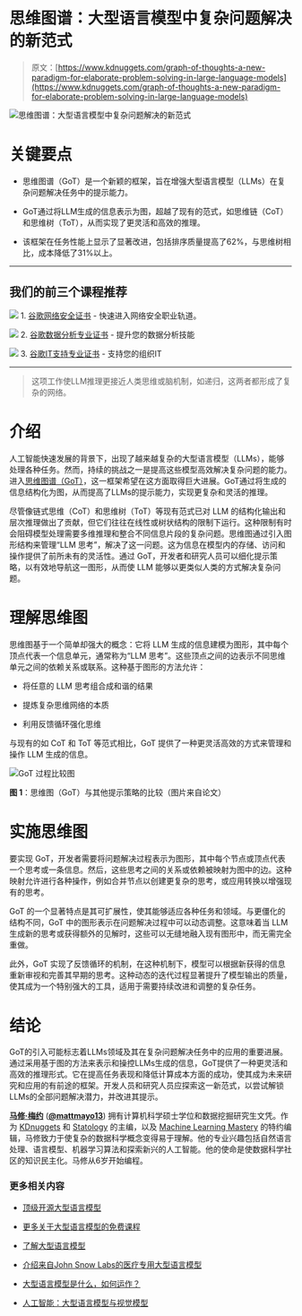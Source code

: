 # 思维图谱：大型语言模型中复杂问题解决的新范式

> 原文：[https://www.kdnuggets.com/graph-of-thoughts-a-new-paradigm-for-elaborate-problem-solving-in-large-language-models](https://www.kdnuggets.com/graph-of-thoughts-a-new-paradigm-for-elaborate-problem-solving-in-large-language-models)

![思维图谱：大型语言模型中复杂问题解决的新范式](../Images/64427c89afa9e69d0bb7407300ba5d50.png)

# 关键要点

+   思维图谱（GoT）是一个新颖的框架，旨在增强大型语言模型（LLMs）在复杂问题解决任务中的提示能力。

+   GoT通过将LLM生成的信息表示为图，超越了现有的范式，如思维链（CoT）和思维树（ToT），从而实现了更灵活和高效的推理。

+   该框架在任务性能上显示了显著改进，包括排序质量提高了62%，与思维树相比，成本降低了31%以上。

* * *

## 我们的前三个课程推荐

![](../Images/0244c01ba9267c002ef39d4907e0b8fb.png) 1\. [谷歌网络安全证书](https://www.kdnuggets.com/google-cybersecurity) - 快速进入网络安全职业轨道。

![](../Images/e225c49c3c91745821c8c0368bf04711.png) 2\. [谷歌数据分析专业证书](https://www.kdnuggets.com/google-data-analytics) - 提升您的数据分析技能

![](../Images/0244c01ba9267c002ef39d4907e0b8fb.png) 3\. [谷歌IT支持专业证书](https://www.kdnuggets.com/google-itsupport) - 支持您的组织IT

* * *

> 这项工作使LLM推理更接近人类思维或脑机制，如递归，这两者都形成了复杂的网络。

# 介绍

人工智能快速发展的背景下，出现了越来越复杂的大型语言模型（LLMs），能够处理各种任务。然而，持续的挑战之一是提高这些模型高效解决复杂问题的能力。进入[思维图谱（GoT）](https://arxiv.org/abs/2308.09687)，这一框架希望在这方面取得巨大进展。GoT通过将生成的信息结构化为图，从而提高了LLMs的提示能力，实现更复杂和灵活的推理。

尽管像链式思维（CoT）和思维树（ToT）等现有范式已对 LLM 的结构化输出和层次推理做出了贡献，但它们往往在线性或树状结构的限制下运行。这种限制有时会阻碍模型处理需要多维推理和整合不同信息片段的复杂问题。思维图通过引入图形结构来管理“LLM 思考”，解决了这一问题。这为信息在模型内的存储、访问和操作提供了前所未有的灵活性。通过 GoT，开发者和研究人员可以细化提示策略，以有效地导航这一图形，从而使 LLM 能够以更类似人类的方式解决复杂问题。

# 理解思维图

思维图基于一个简单却强大的概念：它将 LLM 生成的信息建模为图形，其中每个顶点代表一个信息单元，通常称为“LLM 思考”。这些顶点之间的边表示不同思维单元之间的依赖关系或联系。这种基于图形的方法允许：

+   将任意的 LLM 思考组合成和谐的结果

+   提炼复杂思维网络的本质

+   利用反馈循环强化思维

与现有的如 CoT 和 ToT 等范式相比，GoT 提供了一种更灵活高效的方式来管理和操作 LLM 生成的信息。

![GoT 过程比较图](../Images/ac1f50e79f940d0de84691bc31a6464e.png)

**图 1**：思维图（GoT）与其他提示策略的比较（图片来自论文）

# 实施思维图

要实现 GoT，开发者需要将问题解决过程表示为图形，其中每个节点或顶点代表一个思考或一条信息。然后，这些思考之间的关系或依赖被映射为图中的边。这种映射允许进行各种操作，例如合并节点以创建更复杂的思考，或应用转换以增强现有的思考。

GoT 的一个显著特点是其可扩展性，使其能够适应各种任务和领域。与更僵化的结构不同，GoT 中的图形表示在问题解决过程中可以动态调整。这意味着当 LLM 生成新的思考或获得额外的见解时，这些可以无缝地融入现有图形中，而无需完全重做。

此外，GoT 实现了反馈循环的机制，在这种机制下，模型可以根据新获得的信息重新审视和完善其早期的思考。这种动态的迭代过程显著提升了模型输出的质量，使其成为一个特别强大的工具，适用于需要持续改进和调整的复杂任务。

# 结论

GoT的引入可能标志着LLMs领域及其在复杂问题解决任务中的应用的重要进展。通过采用基于图的方法来表示和操控LLMs生成的信息，GoT提供了一种更灵活和高效的推理形式。它在提高任务表现和降低计算成本方面的成功，使其成为未来研究和应用的有前途的框架。开发人员和研究人员应探索这一新范式，以尝试解锁LLMs的全部问题解决潜力，并改进其提示。

[](https://www.linkedin.com/in/mattmayo13/)****[马修·梅约](https://www.kdnuggets.com/wp-content/uploads/./profile-pic.jpg)**** ([**@mattmayo13**](https://twitter.com/mattmayo13)) 拥有计算机科学硕士学位和数据挖掘研究生文凭。作为 [KDnuggets](https://www.kdnuggets.com/) 和 [Statology](https://www.statology.org/) 的主编，以及 [Machine Learning Mastery](https://machinelearningmastery.com/) 的特约编辑，马修致力于使复杂的数据科学概念变得易于理解。他的专业兴趣包括自然语言处理、语言模型、机器学习算法和探索新兴的人工智能。他的使命是使数据科学社区的知识民主化。马修从6岁开始编程。

### 更多相关内容

+   [顶级开源大型语言模型](https://www.kdnuggets.com/2022/09/john-snow-top-open-source-large-language-models.html)

+   [更多关于大型语言模型的免费课程](https://www.kdnuggets.com/2023/06/free-courses-large-language-models.html)

+   [了解大型语言模型](https://www.kdnuggets.com/2023/03/learn-large-language-models.html)

+   [介绍来自John Snow Labs的医疗专用大型语言模型](https://www.kdnuggets.com/2023/04/john-snow-introducing-healthcare-specific-large-language-models-john-snow-labs.html)

+   [大型语言模型是什么，如何运作？](https://www.kdnuggets.com/2023/05/large-language-models-work.html)

+   [人工智能：大型语言模型与视觉模型](https://www.kdnuggets.com/2023/06/ai-large-language-visual-models.html)
